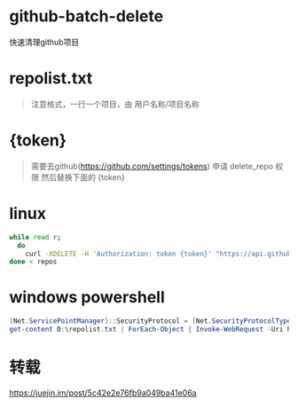 # github-batch-delete
快速清理github项目

# repolist.txt
> 注意格式，一行一个项目，由 用户名称/项目名称


# {token}
> 需要去github(https://github.com/settings/tokens) 申请 delete_repo 权限
> 然后替换下面的 {token}

# linux
```sh
while read r;
  do 
    curl -XDELETE -H 'Authorization: token {token}' "https://api.github.com/repos/$r ";
done < repos
```

# windows powershell
```powershell
[Net.ServicePointManager]::SecurityProtocol = [Net.SecurityProtocolType]::Tls12
get-content D:\repolist.txt | ForEach-Object { Invoke-WebRequest -Uri https://api.github.com/repos/$_ -Method “DELETE” -Headers @{"Authorization"="token {token}"} }
```

# 转载
https://juejin.im/post/5c42e2e76fb9a049ba41e06a
